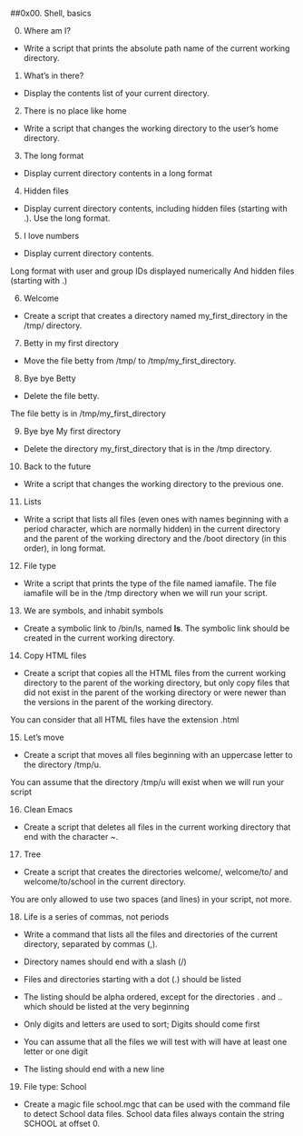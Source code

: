 ##0x00. Shell, basics

0. Where am I?
* Write a script that prints the absolute path name of the current working directory.

1. What’s in there?
* Display the contents list of your current directory.

2. There is no place like home
* Write a script that changes the working directory to the user’s home directory.

3. The long format
* Display current directory contents in a long format

4. Hidden files
* Display current directory contents, including hidden files (starting with .). Use the long format.

5. I love numbers
* Display current directory contents.

Long format
with user and group IDs displayed numerically
And hidden files (starting with .)

6. Welcome
* Create a script that creates a directory named my_first_directory in the /tmp/ directory.

7. Betty in my first directory
* Move the file betty from /tmp/ to /tmp/my_first_directory.

8. Bye bye Betty
* Delete the file betty.

The file betty is in /tmp/my_first_directory

9. Bye bye My first directory
* Delete the directory my_first_directory that is in the /tmp directory.

10. Back to the future
* Write a script that changes the working directory to the previous one.

11. Lists
* Write a script that lists all files (even ones with names beginning with a period character, which are normally hidden) in the current directory and the parent of the working directory and the /boot directory (in this order), in long format.

12. File type
* Write a script that prints the type of the file named iamafile. The file iamafile will be in the /tmp directory when we will run your script.

13. We are symbols, and inhabit symbols
* Create a symbolic link to /bin/ls, named __ls__. The symbolic link should be created in the current working directory.

14. Copy HTML files
* Create a script that copies all the HTML files from the current working directory to the parent of the working directory, but only copy files that did not exist in the parent of the working directory or were newer than the versions in the parent of the working directory.

You can consider that all HTML files have the extension .html

15. Let’s move
* Create a script that moves all files beginning with an uppercase letter to the directory /tmp/u.

You can assume that the directory /tmp/u will exist when we will run your script

16. Clean Emacs
* Create a script that deletes all files in the current working directory that end with the character ~.

17. Tree
* Create a script that creates the directories welcome/, welcome/to/ and welcome/to/school in the current directory.

You are only allowed to use two spaces (and lines) in your script, not more.

18. Life is a series of commas, not periods
* Write a command that lists all the files and directories of the current directory, separated by commas (,).

* Directory names should end with a slash (/)
* Files and directories starting with a dot (.) should be listed
* The listing should be alpha ordered, except for the directories . and .. which should be listed at the very beginning
* Only digits and letters are used to sort; Digits should come first
* You can assume that all the files we will test with will have at least one letter or one digit
* The listing should end with a new line

19. File type: School
* Create a magic file school.mgc that can be used with the command file to detect School data files. School data files always contain the string SCHOOL at offset 0.
